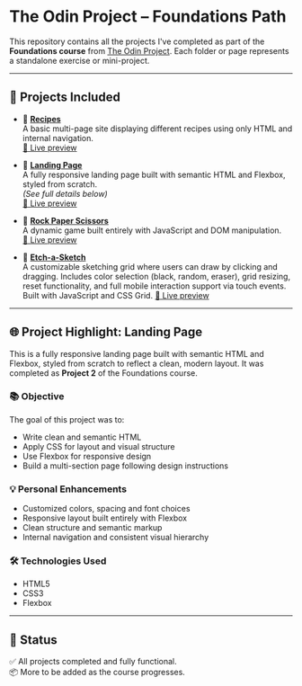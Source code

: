# The Odin Project – Foundations Path

This repository contains all the projects I've completed as part of the **Foundations course** from [The Odin Project](https://www.theodinproject.com/paths/foundations/courses/foundations). Each folder or page represents a standalone exercise or mini-project.

---

## 📁 Projects Included

- 🔹 **[Recipes](./pages/recipes/)**  
  A basic multi-page site displaying different recipes using only HTML and internal navigation.  
  [🔗 Live preview](https://caimanbrujo.github.io/the-odin-project-foundations/pages/recipes/)

- 🔹 **[Landing Page](./index.html)**  
  A fully responsive landing page built with semantic HTML and Flexbox, styled from scratch.  
  *(See full details below)*  
  [🔗 Live preview](https://caimanbrujo.github.io/the-odin-project-foundations/)

- 🔹 **[Rock Paper Scissors](./pages/rock-paper-scissors/)**  
  A dynamic game built entirely with JavaScript and DOM manipulation.  
  [🔗 Live preview](https://caimanbrujo.github.io/the-odin-project-foundations/pages/rock-paper-scissors/)

- 🔹 **[Etch-a-Sketch](./pages/etch-a-sketch/)**  
A customizable sketching grid where users can draw by clicking and dragging. Includes color selection (black, random, eraser), grid resizing, reset functionality, and full mobile interaction support via touch events. Built with JavaScript and CSS Grid.
  [🔗 Live preview](https://caimanbrujo.github.io/the-odin-project-foundations/pages/etch-a-sketch/)

---

## 🌐 Project Highlight: Landing Page

This is a fully responsive landing page built with semantic HTML and Flexbox, styled from scratch to reflect a clean, modern layout. It was completed as **Project 2** of the Foundations course.

### 📚 Objective

The goal of this project was to:

- Write clean and semantic HTML
- Apply CSS for layout and visual structure
- Use Flexbox for responsive design
- Build a multi-section page following design instructions

### 💡 Personal Enhancements

- Customized colors, spacing and font choices
- Responsive layout built entirely with Flexbox
- Clean structure and semantic markup
- Internal navigation and consistent visual hierarchy

### 🛠️ Technologies Used

- HTML5
- CSS3
- Flexbox

---

## 📝 Status

✅ All projects completed and fully functional.  
📦 More to be added as the course progresses.
